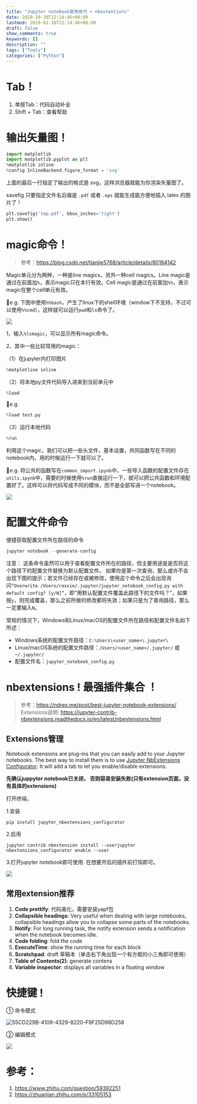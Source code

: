 ```yaml
---
title: "Jupyter notebook使用技巧 + nbextentions"
date: 2018-10-30T22:14:46+08:00
lastmod: 2019-01-16T22:14:46+08:00
draft: false
show_comments: true
keywords: []
description: ""
tags: ["Tools"]
categories: ["Python"]
---
```


# Tab！

1. 单按Tab：代码自动补全
2. Shift + Tab：查看帮助


# 输出矢量图！

```python
import matplotlib
import matplotlib.pyplot as plt
%matplotlib inline
%config InlineBackend.figure_format = 'svg'
```

上面的最后一行指定了输出的格式是 svg，这样浏览器就能为你渲染矢量图了。

savefig 只要指定文件名后缀是 `.pdf` 或者 `.eps` 就能生成能方便地插入 latex 的图片了！

```python
plt.savefig('tmp.pdf', bbox_inches='tight')
plt.show()
```

# magic命令！ 

> 参考：https://blog.csdn.net/tianjie5768/article/details/80164142

Magic单元分为两种，一种是line magics，另外一种cell magics。Line magic是通过在前面加`%`，表示magic只在本行有效。Cell magic是通过在前面加`%%`，表示magic在整个cell单元有效。

🌰e.g. 
下图中使用`%%bash`，产生了linux下的shell环境（window下不支持，不过可以使用`%%cmd`），这样就可以运行`pwd`和`ls`命令了。

![](https://i.loli.net/2019/01/20/5c448343f2a0f.jpg)


1、输入`%lsmagic`，可以显示所有magic命令。

2、其中一些比较常用的magic：

（1）在jupyter内打印图片
```python
%matplotline inline
```

（2）将本地py文件代码导入进来到当前单元中

```python
%load
```

🌰e.g. 
```python
%load test.py
```

（3）运行本地代码
```python
%run
```
利用这个magic，我们可以把一些头文件，基本设置，共同函数写在不同的notebook内，用的时候运行一下就可以了。

🌰e.g. 
将公共的函数写在`common_import.ipynb`中，一些导入函数的配置文件存在`utils.ipynb`中，需要的时候使用`%run`直接运行一下，就可以把公共函数和环境配置好了。这样可以将代码写成不同的模块，而不是全部写进一个notebook。

![](https://i.loli.net/2019/01/20/5c44839db1373.jpg)

# 配置文件命令

便捷获取配置文件所在路径的命令
```python
jupyter notebook --generate-config
```

注意： 这条命令虽然可以用于查看配置文件所在的路径，但主要用途是是否将这个路径下的配置文件替换为默认配置文件。 如果你是第一次查询，那么或许不会出现下图的提示；若文件已经存在或被修改，使用这个命令之后会出现询问`“Overwrite /Users/raxxie/.jupyter/jupyter_notebook_config.py with default config? [y/N]”`，即“用默认配置文件覆盖此路径下的文件吗？”，如果按`y`，则完成覆盖，那么之前所做的修改都将失效；如果只是为了查询路径，那么一定要输入`N`。

常规的情况下，Windows和Linux/macOS的配置文件所在路径和配置文件名如下所述：
* Windows系统的配置文件路径：`C:\Users\<user_name>\.jupyter\`
* Linux/macOS系统的配置文件路径：`/Users/<user_name>/.jupyter/` 或 `~/.jupyter/`
* 配置文件名：`jupyter_notebook_config.py`

# nbextensions ! 最强插件集合 ！

> 参考：https://ndres.me/post/best-jupyter-notebook-extensions/
> Extensions说明: https://jupyter-contrib-nbextensions.readthedocs.io/en/latest/nbextensions.html

## Extensions管理

Notebook extensions are plug-ins that you can easily add to your Jupyter notebooks. The best way to install them is to use [Jupyter NbExtensions Configurator](https://github.com/Jupyter-contrib/jupyter_nbextensions_configurator). It will add a tab to let you enable/disable extensions.

**先确认juppyter notebook已关闭， 否则容易安装失败(只有extension页面，没有具体的extensions)**

打开终端，

1.安装
```
pip install jupyter_nbextensions_configurator
```

2.启用
```
jupyter contrib nbextension install --userjupyter nbextensions_configurator enable --user
```

3.打开jupyter notebook即可使用. 在想要开启的插件前打钩即可。

![](https://i.loli.net/2019/01/20/5c44845d7e299.jpg)


## 常用extension推荐

1. **Code prettify**: 代码美化，需要安装yapf包
2. **Collapsible headings**: Very useful when dealing with large notebooks, collapsible headings allow you to collapse some parts of the notebooks.
3. **Notify**: For long running task, the notify extension sends a notification when the notebook becomes idle.
4. **Code folding**: fold the code
5. **ExecuteTime**: show the running time for each block
6. **Scratchpad**: draft 草稿本（单击右下角出现一个有方框的小三角即可使用）
7. **Table of Contents(2)**: generate contens
8. **Variable inspector**: displays all variables in a floating window 

# 快捷键 !

① 命令模式

![55CD229B-4109-4329-8220-F9F25D98D258](https://i.loli.net/2019/01/20/5c4485adda6e2.jpg)


② 编辑模式

![](https://i.loli.net/2019/01/20/5c44859748267.jpg)


# 参考：

1. https://www.zhihu.com/question/59392251
2. https://zhuanlan.zhihu.com/p/33105153